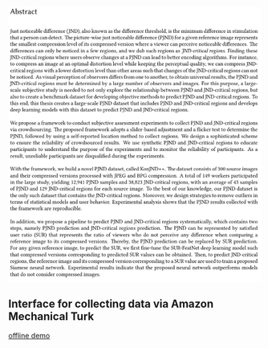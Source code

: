 ![](./public/abstract.png)

## Interface for collecting data via Amazon Mechanical Turk
[offline demo](https://angchen-dev.github.io/msc_thesis-KonJNDplusplus/public/pilot_study_offline.html)
